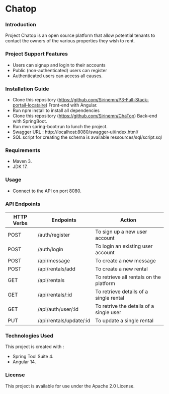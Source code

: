 # Chatop

### Introduction

Project Chatop is an open source platform that allow potential tenants to contact the owners of the various properties they wish to rent.

### Project Support Features

- Users can signup and login to their accounts
- Public (non-authenticated) users can register
- Authenticated users can access all causes.

### Installation Guide

- Clone this repository (https://github.com/Sirinemn/P3-Full-Stack-portail-locataire) Front-end with Angular.
- Run npm install to install all dependencies
- Clone this repository (https://github.com/Sirinemn/ChaTop) Back-end with SpringBoot.
- Run mvn spring-boot:run to lunch the project.
- Swagger URL : http://localhost:8080/swagger-ui/index.html/
- SQL script for creating the schema is available ressources/sql/script.sql

### Requirements

- Maven 3.
- JDK 17.

### Usage

- Connect to the API on port 8080.

### API Endpoints

| HTTP Verbs | Endpoints               | Action                                  |
| ---------- | ----------------------- | --------------------------------------- |
| POST       | /auth/register          | To sign up a new user account           |
| POST       | /auth/login             | To login an existing user account       |
| POST       | /api/message            | To create a new message                 |
| POST       | /api/rentals/add        | To create a new rental                  |
| GET        | /api/rentals            | To retrieve all rentals on the platform |
| GET        | /api/rentals/:id        | To retrieve details of a single rental  |
| GET        | /api/auth/user/:id      | To retrive the details of a single user |
| PUT        | /api/rentals/update/:id | To update a single rental               |

### Technologies Used

This project is created with :

- Spring Tool Suite 4.
- Angular 14.

### License

This project is available for use under the Apache 2.0 License.
